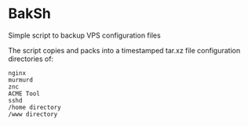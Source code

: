 # BakSh
Simple script to backup VPS configuration files

The script copies and packs into a timestamped tar.xz file configuration directories of:
```
nginx
murmurd
znc
ACME Tool
sshd
/home directory
/www directory
```
